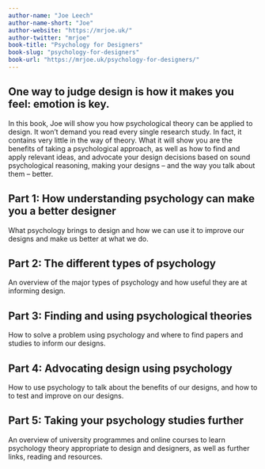 ```yaml
---
author-name: "Joe Leech"
author-name-short: "Joe"
author-website: "https://mrjoe.uk/"
author-twitter: "mrjoe"
book-title: "Psychology for Designers"
book-slug: "psychology-for-designers"
book-url: "https://mrjoe.uk/psychology-for-designers/"
---
```


## One way to judge design is how it makes you feel: emotion is key.

In this book, Joe will show you how psychological theory can be applied to design. It won’t demand you read every single research study. In fact, it contains very little in the way of theory. What it will show you are the benefits of taking a psychological approach, as well as how to find and apply relevant ideas, and advocate your design decisions based on sound psychological reasoning, making your designs – and the way you talk about them – better.

## Part 1: How understanding psychology can make you a better designer

What psychology brings to design and how we can use it to improve our designs and make us better at what we do.

## Part 2: The different types of psychology

An overview of the major types of psychology and how useful they are at informing design.

## Part 3: Finding and using psychological theories

How to solve a problem using psychology and where to find papers and studies to inform our designs.

## Part 4: Advocating design using psychology

How to use psychology to talk about the benefits of our designs, and how to to test and improve on our designs.

## Part 5: Taking your psychology studies further

An overview of university programmes and online courses to learn psychology theory appropriate to design and designers, as well as further links, reading and resources.

